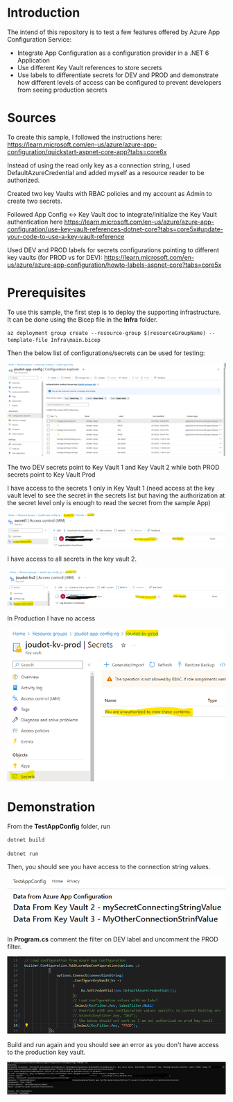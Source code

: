 # Introduction
The intend of this repository is to test a few features offered by Azure App Configuration Service:
- Integrate App Configuration as a configuration provider in a .NET 6 Application
- Use different Key Vault references to store secrets
- Use labels to differentiate secrets for DEV and PROD and demonstrate how different levels of access can be configured to prevent developers from seeing production secrets
  
# Sources
To create this sample, I followed the instructions here: https://learn.microsoft.com/en-us/azure/azure-app-configuration/quickstart-aspnet-core-app?tabs=core6x

Instead of using the read only key as a connection string, I used DefaultAzureCredential and added myself as a resource reader to be authorized.

Created two key Vaults with RBAC policies and my account as Admin to create two secrets.

Followed App Config <-> Key Vault doc to integrate/initialize the Key Vault authentication here https://learn.microsoft.com/en-us/azure/azure-app-configuration/use-key-vault-references-dotnet-core?tabs=core5x#update-your-code-to-use-a-key-vault-reference

Used DEV and PROD labels for secrets configurations pointing to different key vaults (for PROD vs for DEV): https://learn.microsoft.com/en-us/azure/azure-app-configuration/howto-labels-aspnet-core?tabs=core5x


# Prerequisites

To use this sample, the first step is to deploy the supporting infrastructure. It can be done using the Bicep file in the **Infra** folder. 

```
az deployment group create --resource-group $(resourceGroupName) --template-file Infra\main.bicep
```

Then the below list of configurations/secrets can be used for testing:

![](Img/ConfigurationExplorer.png)

The two DEV secrets point to Key Vault 1 and Key Vault 2 while both PROD secrets point to Key Vault Prod

I have access to the secrets 1 only in Key Vault 1 (need access at the key vault level to see the secret in the secrets list but having the authorization at the secret level only is enough to read the secret from the sample App)

![](Img/Kv1RbacSecret1.png)

I have access to all secrets in the key vault 2.

![](Img/Kv2RbacKv.png)

In Production I have no access

![](Img/KvProdNoAccess.png)

# Demonstration

From the **TestAppConfig** folder, run 

```
dotnet build

dotnet run
```

Then, you should see you have access to the connection string values.

![](Img/ReadConfAndSecretOK.png)

In **Program.cs** comment the filter on DEV label and uncomment the PROD filter. 

![](Img/UseProdLabel.png)

Build and run again and you should see an error as you don't have access to the production key vault. 

![](Img/ReadProdSecretKO.png)
